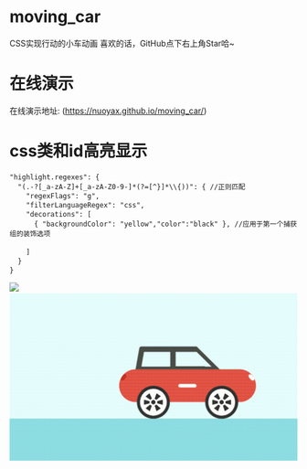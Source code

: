 # moving_car
CSS实现行动的小车动画
  喜欢的话，GitHub点下右上角Star哈~
# 在线演示
在线演示地址: (https://nuoyax.github.io/moving_car/)





# css类和id高亮显示
```
"highlight.regexes": {
  "(.-?[_a-zA-Z]+[_a-zA-Z0-9-]*(?=[^}]*\\{))": { //正则匹配
    "regexFlags": "g",
    "filterLanguageRegex": "css",
    "decorations": [ 
      { "backgroundColor": "yellow","color":"black" }, //应用于第一个捕获组的装饰选项
        
    ]
  }
}
```

![](https://p26-sign.douyinpic.com/tos-cn-i-0004/1915057a884f4c0aa1ed12930e6b3a89~c5_300x400.jpeg?x-expires=1666670400&x-signature=bDNtJBsn0trD4G%2Ff66r6AL6fbB4%3D&from=3213915784_large&s=PackSourceEnum_PUBLISH&se=false&sc=cover&l=20221011124723010212140162363AF4AF)
![](car.png)
